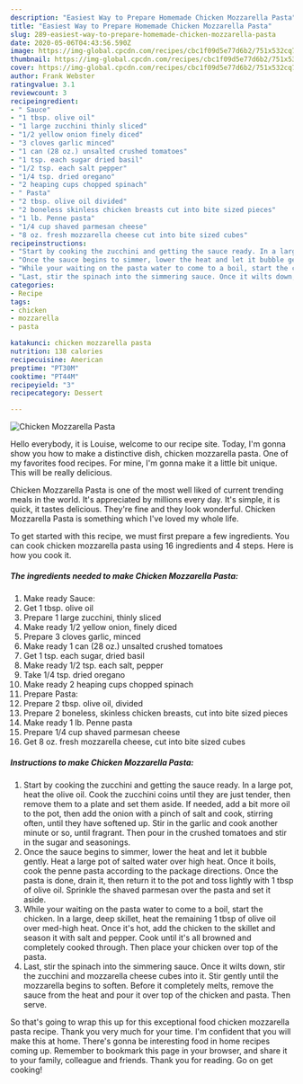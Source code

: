 ```yaml
---
description: "Easiest Way to Prepare Homemade Chicken Mozzarella Pasta"
title: "Easiest Way to Prepare Homemade Chicken Mozzarella Pasta"
slug: 289-easiest-way-to-prepare-homemade-chicken-mozzarella-pasta
date: 2020-05-06T04:43:56.590Z
image: https://img-global.cpcdn.com/recipes/cbc1f09d5e77d6b2/751x532cq70/chicken-mozzarella-pasta-recipe-main-photo.jpg
thumbnail: https://img-global.cpcdn.com/recipes/cbc1f09d5e77d6b2/751x532cq70/chicken-mozzarella-pasta-recipe-main-photo.jpg
cover: https://img-global.cpcdn.com/recipes/cbc1f09d5e77d6b2/751x532cq70/chicken-mozzarella-pasta-recipe-main-photo.jpg
author: Frank Webster
ratingvalue: 3.1
reviewcount: 3
recipeingredient:
- " Sauce"
- "1 tbsp. olive oil"
- "1 large zucchini thinly sliced"
- "1/2 yellow onion finely diced"
- "3 cloves garlic minced"
- "1 can (28 oz.) unsalted crushed tomatoes"
- "1 tsp. each sugar dried basil"
- "1/2 tsp. each salt pepper"
- "1/4 tsp. dried oregano"
- "2 heaping cups chopped spinach"
- " Pasta"
- "2 tbsp. olive oil divided"
- "2 boneless skinless chicken breasts cut into bite sized pieces"
- "1 lb. Penne pasta"
- "1/4 cup shaved parmesan cheese"
- "8 oz. fresh mozzarella cheese cut into bite sized cubes"
recipeinstructions:
- "Start by cooking the zucchini and getting the sauce ready. In a large pot, heat the olive oil. Cook the zucchini coins until they are just tender, then remove them to a plate and set them aside. If needed, add a bit more oil to the pot, then add the onion with a pinch of salt and cook, stirring often, until they have softened up. Stir in the garlic and cook another minute or so, until fragrant. Then pour in the crushed tomatoes and stir in the sugar and seasonings."
- "Once the sauce begins to simmer, lower the heat and let it bubble gently. Heat a large pot of salted water over high heat. Once it boils, cook the penne pasta according to the package directions. Once the pasta is done, drain it, then return it to the pot and toss lightly with 1 tbsp of olive oil. Sprinkle the shaved parmesan over the pasta and set it aside."
- "While your waiting on the pasta water to come to a boil, start the chicken. In a large, deep skillet, heat the remaining 1 tbsp of olive oil over med-high heat. Once it&#39;s hot, add the chicken to the skillet and season it with salt and pepper. Cook until it&#39;s all browned and completely cooked through. Then place your chicken over top of the pasta."
- "Last, stir the spinach into the simmering sauce. Once it wilts down, stir the zucchini and mozzarella cheese cubes into it. Stir gently until the mozzarella begins to soften. Before it completely melts, remove the sauce from the heat and pour it over top of the chicken and pasta. Then serve."
categories:
- Recipe
tags:
- chicken
- mozzarella
- pasta

katakunci: chicken mozzarella pasta 
nutrition: 138 calories
recipecuisine: American
preptime: "PT30M"
cooktime: "PT44M"
recipeyield: "3"
recipecategory: Dessert

---
```



![Chicken Mozzarella Pasta](https://img-global.cpcdn.com/recipes/cbc1f09d5e77d6b2/751x532cq70/chicken-mozzarella-pasta-recipe-main-photo.jpg)

Hello everybody, it is Louise, welcome to our recipe site. Today, I'm gonna show you how to make a distinctive dish, chicken mozzarella pasta. One of my favorites food recipes. For mine, I'm gonna make it a little bit unique. This will be really delicious.

Chicken Mozzarella Pasta is one of the most well liked of current trending meals in the world. It's appreciated by millions every day. It's simple, it is quick, it tastes delicious. They're fine and they look wonderful. Chicken Mozzarella Pasta is something which I've loved my whole life.




To get started with this recipe, we must first prepare a few ingredients. You can cook chicken mozzarella pasta using 16 ingredients and 4 steps. Here is how you cook it.

<!--inarticleads1-->

##### The ingredients needed to make Chicken Mozzarella Pasta:

1. Make ready  Sauce:
1. Get 1 tbsp. olive oil
1. Prepare 1 large zucchini, thinly sliced
1. Make ready 1/2 yellow onion, finely diced
1. Prepare 3 cloves garlic, minced
1. Make ready 1 can (28 oz.) unsalted crushed tomatoes
1. Get 1 tsp. each sugar, dried basil
1. Make ready 1/2 tsp. each salt, pepper
1. Take 1/4 tsp. dried oregano
1. Make ready 2 heaping cups chopped spinach
1. Prepare  Pasta:
1. Prepare 2 tbsp. olive oil, divided
1. Prepare 2 boneless, skinless chicken breasts, cut into bite sized pieces
1. Make ready 1 lb. Penne pasta
1. Prepare 1/4 cup shaved parmesan cheese
1. Get 8 oz. fresh mozzarella cheese, cut into bite sized cubes




<!--inarticleads2-->

##### Instructions to make Chicken Mozzarella Pasta:

1. Start by cooking the zucchini and getting the sauce ready. In a large pot, heat the olive oil. Cook the zucchini coins until they are just tender, then remove them to a plate and set them aside. If needed, add a bit more oil to the pot, then add the onion with a pinch of salt and cook, stirring often, until they have softened up. Stir in the garlic and cook another minute or so, until fragrant. Then pour in the crushed tomatoes and stir in the sugar and seasonings.
1. Once the sauce begins to simmer, lower the heat and let it bubble gently. Heat a large pot of salted water over high heat. Once it boils, cook the penne pasta according to the package directions. Once the pasta is done, drain it, then return it to the pot and toss lightly with 1 tbsp of olive oil. Sprinkle the shaved parmesan over the pasta and set it aside.
1. While your waiting on the pasta water to come to a boil, start the chicken. In a large, deep skillet, heat the remaining 1 tbsp of olive oil over med-high heat. Once it&#39;s hot, add the chicken to the skillet and season it with salt and pepper. Cook until it&#39;s all browned and completely cooked through. Then place your chicken over top of the pasta.
1. Last, stir the spinach into the simmering sauce. Once it wilts down, stir the zucchini and mozzarella cheese cubes into it. Stir gently until the mozzarella begins to soften. Before it completely melts, remove the sauce from the heat and pour it over top of the chicken and pasta. Then serve.




So that's going to wrap this up for this exceptional food chicken mozzarella pasta recipe. Thank you very much for your time. I'm confident that you will make this at home. There's gonna be interesting food in home recipes coming up. Remember to bookmark this page in your browser, and share it to your family, colleague and friends. Thank you for reading. Go on get cooking!
